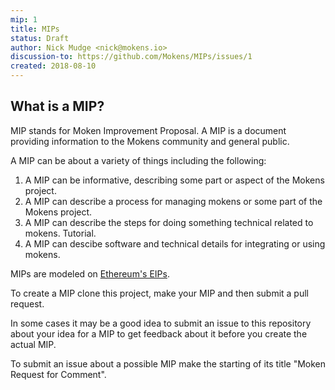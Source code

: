 ```yaml
---
mip: 1
title: MIPs
status: Draft
author: Nick Mudge <nick@mokens.io>
discussion-to: https://github.com/Mokens/MIPs/issues/1
created: 2018-08-10
---
```


## What is a MIP?

MIP stands for Moken Improvement Proposal. A MIP is a document providing information to the Mokens community and general public.

A MIP can be about a variety of things including the following:
1. A MIP can be informative, describing some part or aspect of the Mokens project.
2. A MIP can describe a process for managing mokens or some part of the Mokens project.
2. A MIP can describe the steps for doing something technical related to mokens. Tutorial.
3. A MIP can descibe software and technical details for integrating or using mokens.

MIPs are modeled on [Ethereum's EIPs](https://github.com/ethereum/EIPs).

To create a MIP clone this project, make your MIP and then submit a pull request. 

In some cases it may be a good idea to submit an issue to this repository about your idea for a MIP to get feedback about it before you create the actual MIP.

To submit an issue about a possible MIP make the starting of its title "Moken Request for Comment".



